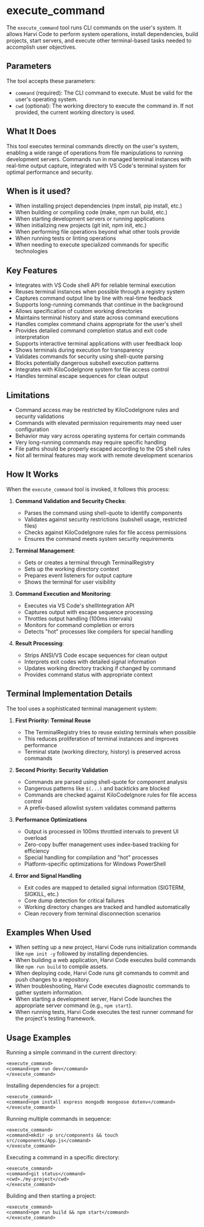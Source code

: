 # execute_command

The `execute_command` tool runs CLI commands on the user's system. It allows Harvi Code to perform system operations, install dependencies, build projects, start servers, and execute other terminal-based tasks needed to accomplish user objectives.

## Parameters

The tool accepts these parameters:

- `command` (required): The CLI command to execute. Must be valid for the user's operating system.
- `cwd` (optional): The working directory to execute the command in. If not provided, the current working directory is used.

## What It Does

This tool executes terminal commands directly on the user's system, enabling a wide range of operations from file manipulations to running development servers. Commands run in managed terminal instances with real-time output capture, integrated with VS Code's terminal system for optimal performance and security.

## When is it used?

- When installing project dependencies (npm install, pip install, etc.)
- When building or compiling code (make, npm run build, etc.)
- When starting development servers or running applications
- When initializing new projects (git init, npm init, etc.)
- When performing file operations beyond what other tools provide
- When running tests or linting operations
- When needing to execute specialized commands for specific technologies

## Key Features

- Integrates with VS Code shell API for reliable terminal execution
- Reuses terminal instances when possible through a registry system
- Captures command output line by line with real-time feedback
- Supports long-running commands that continue in the background
- Allows specification of custom working directories
- Maintains terminal history and state across command executions
- Handles complex command chains appropriate for the user's shell
- Provides detailed command completion status and exit code interpretation
- Supports interactive terminal applications with user feedback loop
- Shows terminals during execution for transparency
- Validates commands for security using shell-quote parsing
- Blocks potentially dangerous subshell execution patterns
- Integrates with KiloCodeIgnore system for file access control
- Handles terminal escape sequences for clean output

## Limitations

- Command access may be restricted by KiloCodeIgnore rules and security validations
- Commands with elevated permission requirements may need user configuration
- Behavior may vary across operating systems for certain commands
- Very long-running commands may require specific handling
- File paths should be properly escaped according to the OS shell rules
- Not all terminal features may work with remote development scenarios

## How It Works

When the `execute_command` tool is invoked, it follows this process:

1. **Command Validation and Security Checks**:

    - Parses the command using shell-quote to identify components
    - Validates against security restrictions (subshell usage, restricted files)
    - Checks against KiloCodeIgnore rules for file access permissions
    - Ensures the command meets system security requirements

2. **Terminal Management**:

    - Gets or creates a terminal through TerminalRegistry
    - Sets up the working directory context
    - Prepares event listeners for output capture
    - Shows the terminal for user visibility

3. **Command Execution and Monitoring**:

    - Executes via VS Code's shellIntegration API
    - Captures output with escape sequence processing
    - Throttles output handling (100ms intervals)
    - Monitors for command completion or errors
    - Detects "hot" processes like compilers for special handling

4. **Result Processing**:
    - Strips ANSI/VS Code escape sequences for clean output
    - Interprets exit codes with detailed signal information
    - Updates working directory tracking if changed by command
    - Provides command status with appropriate context

## Terminal Implementation Details

The tool uses a sophisticated terminal management system:

1. **First Priority: Terminal Reuse**

    - The TerminalRegistry tries to reuse existing terminals when possible
    - This reduces proliferation of terminal instances and improves performance
    - Terminal state (working directory, history) is preserved across commands

2. **Second Priority: Security Validation**

    - Commands are parsed using shell-quote for component analysis
    - Dangerous patterns like `$(...)` and backticks are blocked
    - Commands are checked against KiloCodeIgnore rules for file access control
    - A prefix-based allowlist system validates command patterns

3. **Performance Optimizations**

    - Output is processed in 100ms throttled intervals to prevent UI overload
    - Zero-copy buffer management uses index-based tracking for efficiency
    - Special handling for compilation and "hot" processes
    - Platform-specific optimizations for Windows PowerShell

4. **Error and Signal Handling**
    - Exit codes are mapped to detailed signal information (SIGTERM, SIGKILL, etc.)
    - Core dump detection for critical failures
    - Working directory changes are tracked and handled automatically
    - Clean recovery from terminal disconnection scenarios

## Examples When Used

- When setting up a new project, Harvi Code runs initialization commands like `npm init -y` followed by installing dependencies.
- When building a web application, Harvi Code executes build commands like `npm run build` to compile assets.
- When deploying code, Harvi Code runs git commands to commit and push changes to a repository.
- When troubleshooting, Harvi Code executes diagnostic commands to gather system information.
- When starting a development server, Harvi Code launches the appropriate server command (e.g., `npm start`).
- When running tests, Harvi Code executes the test runner command for the project's testing framework.

## Usage Examples

Running a simple command in the current directory:

```
<execute_command>
<command>npm run dev</command>
</execute_command>
```

Installing dependencies for a project:

```
<execute_command>
<command>npm install express mongodb mongoose dotenv</command>
</execute_command>
```

Running multiple commands in sequence:

```
<execute_command>
<command>mkdir -p src/components && touch src/components/App.js</command>
</execute_command>
```

Executing a command in a specific directory:

```
<execute_command>
<command>git status</command>
<cwd>./my-project</cwd>
</execute_command>
```

Building and then starting a project:

```
<execute_command>
<command>npm run build && npm start</command>
</execute_command>
```
